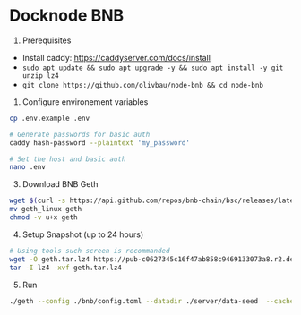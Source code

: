 # Docknode BNB

1. Prerequisites

- Install caddy: https://caddyserver.com/docs/install
- `sudo apt update && sudo apt upgrade -y && sudo apt install -y git unzip lz4`
- `git clone https://github.com/olivbau/node-bnb && cd node-bnb`

1. Configure environement variables

```bash
cp .env.example .env

# Generate passwords for basic auth
caddy hash-password --plaintext 'my_password'

# Set the host and basic auth
nano .env
```

3. Download BNB Geth

```bash
wget $(curl -s https://api.github.com/repos/bnb-chain/bsc/releases/latest |grep browser_ |grep geth_linux |cut -d\" -f4)
mv geth_linux geth
chmod -v u+x geth
```

4. Setup Snapshot (up to 24 hours)

```bash
# Using tools such screen is recommanded
wget -O geth.tar.lz4 https://pub-c0627345c16f47ab858c9469133073a8.r2.dev/geth-20231012.tar.lz4
tar -I lz4 -xvf geth.tar.lz4
```

5. Run

```bash
./geth --config ./bnb/config.toml --datadir ./server/data-seed  --cache 8000 --rpc.allow-unprotected-txs --txlookuplimit 0
```
